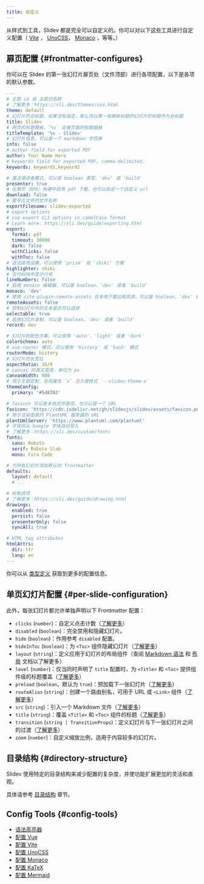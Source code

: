 ```yaml
---
title: 自定义
---
```


从样式到工具，Slidev 都是完全可以自定义的。你可以对以下这些工具进行自定义配置（ [Vite](/custom/config-vite) ，  [UnoCSS](/custom/config-unocss)， [Monaco](/custom/config-monaco) ，等等。）

## 扉页配置 {#frontmatter-configures}

你可以在 Slidev 的第一张幻灯片扉页处（文件顶部）进行各项配置，以下是各项的默认参数。

```yaml
---
# 主题 id 或 主题包名称
# 了解更多：https://sli.dev/themes/use.html
theme: default
# 幻灯片的总标题，如果没有指定，那么将以第一张拥有标题的幻灯片的标题作为总标题
title: Slidev
# 网页的标题模板，`%s` 会被页面的标题替换
titleTemplate: '%s - Slidev'
# 幻灯片信息，可以是一个 markdown 字符串
info: false
# author field for exported PDF
author: Your Name Here
# keywords field for exported PDF, comma-delimited.
keywords: keyword1,keyword2

# 激活演讲者模式，可以是 boolean 类型、'dev' 或 'build'
presenter: true
# 在单页（SPA）构建中启用 pdf 下载，也可以指定一个自定义 url
download: false
# 要导出文件的文件名称
exportFilename: slidev-exported
# export options
# use export CLI options in camelCase format
# Learn more: https://sli.dev/guide/exporting.html
export:
  format: pdf
  timeout: 30000
  dark: false
  withClicks: false
  withToc: false
# 语法高亮设置，可以使用 'prism' 或 'shiki' 方案
highlighter: shiki
# 在代码块中显示行号
lineNumbers: false
# 启用 monaco 编辑器，可以是 boolean，'dev' 或者 'build'
monaco: 'dev'
# 使用 vite-plugin-remote-assets 在本地下载远程资源，可以是 boolean，'dev' 或者 'build'
remoteAssets: false
# 控制幻灯片中的文本是否可以选择
selectable: true
# 启用幻灯片录制，可以是 boolean，'dev' 或者 'build'
record: dev

# 幻灯片的配色方案，可以使用 'auto'，'light' 或者 'dark'
colorSchema: auto
# vue-router 模式，可以使用 'history' 或 'hash' 模式
routerMode: history
# 幻灯片的长宽比
aspectRatio: 16/9
# canvas 的真实宽度，单位为 px
canvasWidth: 980
# 用于主题定制，会将属性 `x` 注入根样式 `--slidev-theme-x`
themeConfig:
  primary: '#5d8392'

# favicon 可以是本地文件路径，也可以是一个 URL
favicon: 'https://cdn.jsdelivr.net/gh/slidevjs/slidev/assets/favicon.png'
# 用于渲染图表的 PlantUML 服务器的 URL
plantUmlServer: 'https://www.plantuml.com/plantuml'
# 字体将从 Google 字体自动导入
# 了解更多：https://sli.dev/custom/fonts
fonts:
  sans: Roboto
  serif: Roboto Slab
  mono: Fira Code

# 为所有幻灯片添加默认的 frontmatter
defaults:
  layout: default
  # ...

# 绘制选项
# 了解更多：https://sli.dev/guide/drawing.html
drawings:
  enabled: true
  persist: false
  presenterOnly: false
  syncAll: true

# HTML tag attributes
htmlAttrs:
  dir: ltr
  lang: en
---
```

你可以从 [类型定义](https://github.com/slidevjs/slidev/blob/main/packages/types/src/config.ts) 获取到更多的配置信息。

## 单页幻灯片配置 {#per-slide-configuration}

此外，每张幻灯片都允许单独声明以下 Frontmatter 配置：

- `clicks` (`number`)：自定义点击计数（[了解更多](/guide/animations.html#custom-total-clicks-count)）
- `disabled` (`boolean`)：完全禁用和隐藏幻灯片。
- `hide` (`boolean`)：作用参考 `disabled` 配置。
- `hideInToc` (`boolean`)：为 `<Toc>` 组件隐藏幻灯片（[了解更多](/builtin/components.html#toc)）
- `layout` (`string`)：定义应用于幻灯片的布局组件（查阅 [Markdown 语法](/guide/syntax.html#front-matter-layouts) 和 [布局](/builtin/layouts.html) 文档以了解更多）
- `level` (`number`)：仅当同时声明了 `title` 配置时，为 `<Title>` 和 `<Toc>` 提供组件级的标题覆盖（[了解更多](/builtin/components.html#titles)）
- `preload` (`boolean`，默认为 `true`)：预加载下一张幻灯片（[了解更多](/guide/animations.html#motion)）
- `routeAlias` (`string`)：创建一个路由别名，可用于 URL 或 `<Link>` 组件（[了解更多](/builtin/components.html#link)）
- `src` (`string`)：引入一个 Markdown 文件（[了解更多](/guide/syntax.html#multiple-entries)）
- `title` (`string`)：覆盖 `<Title>` 和 `<Toc>` 组件的标题（[了解更多](/builtin/components.html#titles)）
- `transition` (`string | TransitionProps`)：定义幻灯片与下一张幻灯片之间的过渡（[了解更多](/guide/animations.html#slide-transitions)）
- `zoom` (`number`)：自定义缩放比例，适用于内容较多的幻灯片。

## 目录结构 {#directory-structure}

Slidev 使用特定的目录结构来减少配置的复杂度，并使功能扩展更加的灵活和直观。

具体请参考 [目录结构](/custom/directory-structure) 章节。

## Config Tools {#config-tools}

- [语法高亮器](/custom/highlighters)
- [配置 Vue](/custom/config-vue)
- [配置 Vite](/custom/config-vite)
- [配置 UnoCSS](/custom/config-unocss)
- [配置 Monaco](/custom/config-monaco)
- [配置 KaTeX](/custom/config-katex)
- [配置 Mermaid](/custom/config-mermaid)
